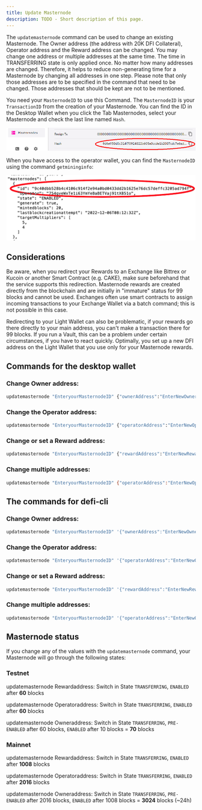 ```yaml
---
title: Update Masternode
description: TODO - Short description of this page.
---
```


The `updatemasternode` command can be used to change an existing Masternode. The Owner address (the address with 20K DFI Collateral), Operator address and the Reward address can be changed. You may change one address or multiple addresses at the same time. The time in TRANSFERRING state is only applied once. No matter how many addresses are changed. Therefore, it helps to reduce non-generating time for a Masternode by changing all addresses in one step. Please note that only those addresses are to be specified in the command that need to be changed. Those addresses that should be kept are not to be mentioned.

You need your `MasternodeID` to use this Command. The `MasternodeID` is your `TransactionID` from the creation of your Masternode. You can find the ID in the Desktop Wallet when you click the Tab Masternodes, select your Masternode and check the last line named `Hash`.

![](./../media/updatemasternode_EN_01.png)

When you have access to the operator wallet, you can find the `MasternodeID` using the command `getmininginfo`:

![](./../media/updatemasternode_EN_02.png)

## Considerations

Be aware, when you redirect your Rewards to an Exchange like Bittrex or Kucoin or another Smart Contract (e.g. CAKE), make sure beforehand that the service supports this redirection. Masternode rewards are created directly from the blockchain and are initially in "immature" status for 99 blocks and cannot be used. Exchanges often use smart contracts to assign incoming transactions to your Exchange Wallet via a batch command; this is not possible in this case.

Redirecting to your Light Wallet can also be problematic, if your rewards go there directly to your main address, you can't make a transaction there for 99 blocks. If you run a Vault, this can be a problem under certain circumstances, if you have to react quickly. Optimally, you set up a new DFI address on the Light Wallet that you use only for your Masternode rewards.

## Commands for the desktop wallet

### Change Owner address:

```bash
updatemasternode "EnteryourMasternodeID" {"ownerAddress":"EnterNewOwneraddress"}
```

### Change the Operator address:

```bash
updatemasternode "EnteryourMasternodeID" {"operatorAddress":"EnterNewOperatoraddress"}
```

### Change or set a Reward address:

```bash
updatemasternode "EnteryourMasternodeID" {"rewardAddress":"EnterNewRewardaddress"}
```

### Change multiple addresses:

```bash
updatemasternode "EnteryourMasternodeID" {"operatorAddress":"EnterNewOperatoraddress","rewardAddress":"EnterNewRewardaddress"}
```

## The commands for defi-cli

### Change Owner address:

```bash
updatemasternode "EnteryourMasternodeID" '{"ownerAddress":"EnterNewOwneraddress"}'
```

### Change the Operator address:

```bash
updatemasternode "EnteryourMasternodeID" '{"operatorAddress":"EnterNewOperatoraddress"}'
```

### Change or set a Reward address:

```bash
updatemasternode "EnteryourMasternodeID" '{"rewardAddress":"EnterNewRewardaddress"}'
```

### Change multiple addresses:

```bash
updatemasternode "EnteryourMasternodeID" '{"operatorAddress":"EnterNewOperatoraddress","rewardAddress":"EnterNewRewardaddress"}'
```

## Masternode status

If you change any of the values with the `updatemasternode` command, your Masternode will go through the following states:

### Testnet

updatemasternode Rewardaddress: Switch in State `TRANSFERRING`, `ENABLED` after **60** blocks

updatemasternode Operatoraddress: Switch in State `TRANSFERRING`, `ENABLED` after **60** blocks

updatemasternode Owneraddress: Switch in State `TRANSFERRING`, `PRE-ENABLED` after 60 blocks, `ENABLED` after 10 blocks = **70** blocks

### Mainnet

updatemasternode Rewardaddress: Switch in State `TRANSFERRING`, `ENABLED` after **1008** blocks

updatemasternode Operatoraddress: Switch in State `TRANSFERRING`, `ENABLED` after **2016** blocks

updatemasternode Owneraddress: Switch in State `TRANSFERRING`, `PRE-ENABLED` after 2016 blocks, `ENABLED` after 1008 blocks = **3024** blocks (\~24h)
